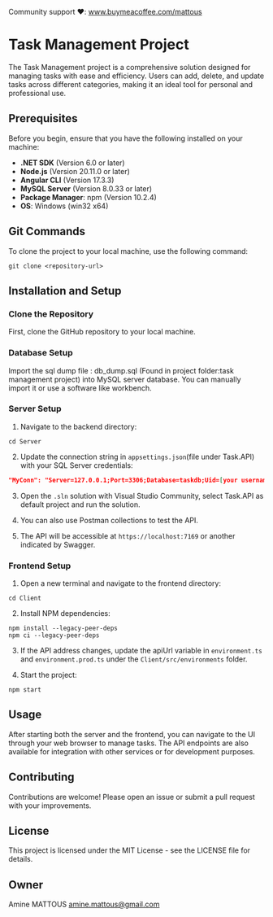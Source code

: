 Community support ❤️: www.buymeacoffee.com/mattous

# Task Management Project

The Task Management project is a comprehensive solution designed for managing tasks with ease and efficiency. Users can add, delete, and update tasks across different categories, making it an ideal tool for personal and professional use.

## Prerequisites

Before you begin, ensure that you have the following installed on your machine:

- **.NET SDK** (Version 6.0 or later)
- **Node.js** (Version 20.11.0 or later)
- **Angular CLI** (Version 17.3.3)
- **MySQL Server** (Version 8.0.33 or later)
- **Package Manager**: npm (Version 10.2.4)
- **OS**: Windows (win32 x64)

## Git Commands

To clone the project to your local machine, use the following command:

```
git clone <repository-url>
```

## Installation and Setup

### Clone the Repository

First, clone the GitHub repository to your local machine.

### Database  Setup

Import the sql dump file : db_dump.sql (Found in project folder:task management project) into MySQL server database.
You can manually import it or use a software like workbench.

### Server Setup

1. Navigate to the backend directory:

```
cd Server
```

2. Update the connection string in `appsettings.json`(file under Task.API) with your SQL Server credentials:

```json
"MyConn": "Server=127.0.0.1;Port=3306;Database=taskdb;Uid=[your username];Pwd=[your password];"
```

3. Open the `.sln` solution with Visual Studio Community, select Task.API as default project and run the solution.

4. You can also use Postman collections to test the API.

5. The API will be accessible at `https://localhost:7169` or another indicated by Swagger.

### Frontend Setup

1. Open a new terminal and navigate to the frontend directory:

```
cd Client
```

2. Install NPM dependencies:

```
npm install --legacy-peer-deps
npm ci --legacy-peer-deps
```

3. If the API address changes, update the apiUrl variable in `environment.ts` and `environment.prod.ts` under the `Client/src/environments` folder.

4. Start the project:

```
npm start
```

## Usage

After starting both the server and the frontend, you can navigate to the UI through your web browser to manage tasks. The API endpoints are also available for integration with other services or for development purposes.

## Contributing

Contributions are welcome! Please open an issue or submit a pull request with your improvements.

## License

This project is licensed under the MIT License - see the LICENSE file for details.

## Owner
Amine MATTOUS  <amine.mattous@gmail.com> 
